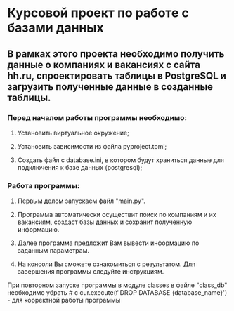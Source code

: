 # Курсовой проект по работе с базами данных

## В рамках этого проекта необходимо получить данные о компаниях и вакансиях с сайта hh.ru, спроектировать таблицы в PostgreSQL и загрузить полученные данные в созданные таблицы.

### Перед началом работы программы необходимо:

1. Установить виртуальное окружение;

2. Установить зависимости из файла pyproject.toml;

3. Создать файл с database.ini, в котором будут храниться данные для подключения к базе данных (postgresql);

### Работа программы:
1. Первым делом запускаем файл "main.py". 

2. Программа автоматически осуществит поиск по компаниям и их вакансиям, создаст базы данных и сохранит полученную информацию.

3. Далее программа предложит Вам вывести информацию по заданным параметрам.

4. На консоли Вы сможете ознакомиться с результатом. Для завершения программы следуйте инструкциям.


При повторном запуске программы в модуле classes в файле "class_db" необходимо убрать # c cur.execute(f'DROP DATABASE {database_name}') - для корректной работы программы